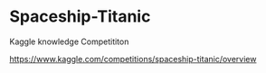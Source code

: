 # Spaceship-Titanic

Kaggle knowledge Competititon

https://www.kaggle.com/competitions/spaceship-titanic/overview